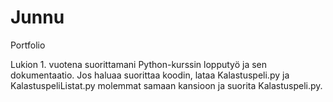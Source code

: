 # Junnu
Portfolio

Lukion 1. vuotena suorittamani Python-kurssin lopputyö ja sen dokumentaatio.
Jos haluaa suorittaa koodin, lataa Kalastuspeli.py ja KalastuspeliListat.py molemmat samaan kansioon ja suorita Kalastuspeli.py.
